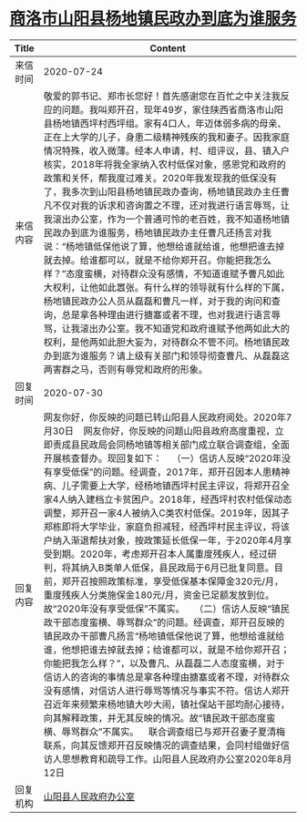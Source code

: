 # [商洛市山阳县杨地镇民政办到底为谁服务](http://www.shangluo.gov.cn/zmhd/ldxxxx.jsp?urltype=leadermail.LeaderMailContentUrl&wbtreeid=1112&leadermailid=6240)

| Title |                                                                                                                                                                                                                                                                                                                                                                            Content                                                                                                                                                                                                                                                                                                                                                                             |
|:-----:|----------------------------------------------------------------------------------------------------------------------------------------------------------------------------------------------------------------------------------------------------------------------------------------------------------------------------------------------------------------------------------------------------------------------------------------------------------------------------------------------------------------------------------------------------------------------------------------------------------------------------------------------------------------------------------------------------------------------------------------------------------------|
| 来信时间  | 2020-07-24                                                                                                                                                                                                                                                                                                                                                                                                                                                                                                                                                                                                                                                                                                                                                     |
| 来信内容  | 敬爱的郭书记、郑市长您好！首先感谢您在百忙之中关注我反应的问题。我叫郑开召，现年49岁，家住陕西省商洛市山阳县杨地镇西坪村西坪组。家有4口人，年迈体弱多病的母亲、正在上大学的儿子，身患二级精神残疾的我和妻子。因我家庭情况特殊，收入微薄。经本人申请，村、组评议，县、镇入户核实，2018年将我全家纳入农村低保对象，感恩党和政府的政策和关怀，帮我度过难关。2020年我发现我的低保没有了，我多次到山阳县杨地镇民政办查询，杨地镇民政办主任曹凡不仅对我的诉求和咨询置之不理，还对我进行语言辱骂，让我滚出办公室，作为一个普通可怜的老百姓，我不知道杨地镇民政办到底为谁服务，杨地镇民政办主任曹凡还扬言对我说：“杨地镇低保他说了算，他想给谁就给谁，他想把谁去掉就去掉。给谁都可以，就是不给你郑开召。你能把我怎么样？”态度蛮横，对待群众没有感情，不知道谁赋予曹凡如此大权利，让他如此嚣张。有什么样的领导就有什么样的下属，杨地镇民政办公人员从磊磊和曹凡一样，对于我的询问和查询，总是拿各种理由进行搪塞或者不理，也对我进行语言辱骂，让我滚出办公室。我不知道党和政府谁赋予他两如此大的权利，是他两如此胆大妄为，对待群众不管不问。杨地镇民政办到底为谁服务？请上级有关部门和领导彻查曹凡、从磊磊这两害群之马，否则有辱党和政府的形象。                                                                                                                                                                                      |
| 回复时间  | 2020-07-30                                                                                                                                                                                                                                                                                                                                                                                                                                                                                                                                                                                                                                                                                                                                                     |
| 回复内容  | 网友你好，你反映的问题已转山阳县人民政府阅处。2020年7月30日    网友你好，你反映的问题山阳县政府高度重视，立即责成县民政局会同杨地镇等相关部门成立联合调查组，全面开展核查督办。现回复如下：    （一）信访人反映“2020年没有享受低保”的问题。经调查，2017年，郑开召因本人患精神病、儿子需要上大学，经杨地镇西坪村民主评议，将郑开召全家4人纳入建档立卡贫困户。2018年，经西坪村农村低保动态调整，郑开召一家4人被纳入C类农村低保。2019年，因其子郑栋即将大学毕业，家庭负担减轻，经西坪村民主评议，将该户纳入渐退帮扶对象，按政策延长低保一年，于2020年4月享受到期。2020年，考虑郑开召本人属重度残疾人，经过研判，将其纳入B类单人低保，县民政局于6月已批复同意。目前，郑开召按照政策标准，享受低保基本保障金320元/月，重度残疾人分类施保金180元/月，资金已足额发放到位。故“2020年没有享受低保”不属实。    （二）信访人反映“镇民政干部态度蛮横、辱骂群众”的问题。经调查，郑开召反映的镇民政办干部曹凡扬言“杨地镇低保他说了算，他想给谁就给谁，他想把谁去掉就去掉；给谁都可以，就是不给你郑开召；你能把我怎么样？”，以及曹凡、从磊磊二人态度蛮横，对于信访人的咨询的事情总是拿各种理由搪塞或者不理，对待群众没有感情，对信访人进行辱骂等情况与事实不符。信访人郑开召近年来频繁来杨地镇大吵大闹，镇社保站干部均耐心接待，向其解释政策，并无其反映的情况。故“镇民政干部态度蛮横、辱骂群众”不属实。    联合调查组已与郑开召妻子夏清梅联系，向其反馈郑开召反映情况的调查结果，会同村组做好信访人思想教育和疏导工作。山阳县人民政府办公室2020年8月12日 |
| 回复机构  | [山阳县人民政府办公室](../../category/agencies/山阳县人民政府办公室.md)                                                                                                                                                                                                                                                                                                                                                                                                                                                                                                                                                                                                                                                                                                            |